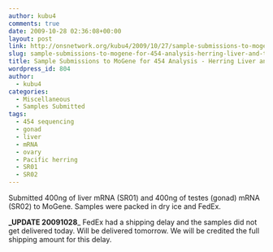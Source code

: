```yaml
---
author: kubu4
comments: true
date: 2009-10-28 02:36:08+00:00
layout: post
link: http://onsnetwork.org/kubu4/2009/10/27/sample-submissions-to-mogene-for-454-analysis-herring-liver-and-testes-mrna/
slug: sample-submissions-to-mogene-for-454-analysis-herring-liver-and-testes-mrna
title: Sample Submissions to MoGene for 454 Analysis - Herring Liver and Testes mRNA
wordpress_id: 804
author:
  - kubu4
categories:
  - Miscellaneous
  - Samples Submitted
tags:
  - 454 sequencing
  - gonad
  - liver
  - mRNA
  - ovary
  - Pacific herring
  - SR01
  - SR02
---
```


Submitted 400ng of liver mRNA (SR01) and 400ng of testes (gonad) mRNA (SR02) to MoGene. Samples were packed in dry ice and FedEx.

**_UPDATE 20091028**_ FedEx had a shipping delay and the samples did not get delivered today. Will be delivered tomorrow. We will be credited the full shipping amount for this delay.
